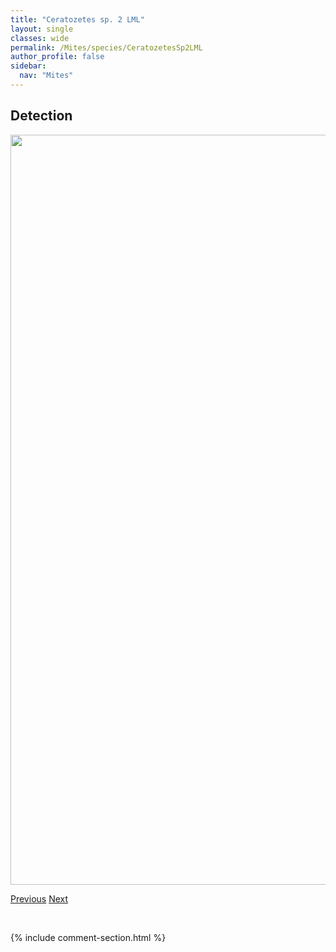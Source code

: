 ```yaml
---
title: "Ceratozetes sp. 2 LML"
layout: single
classes: wide
permalink: /Mites/species/CeratozetesSp2LML
author_profile: false
sidebar:
  nav: "Mites"
---
```


<h2>Detection</h2>

<a href="https://drive.google.com/uc?export=view&id=12uKM8u8mF3H4YDHDGyuRGJ8uE19q_mJ7">
<img src="https://drive.google.com/uc?export=view&id=12uKM8u8mF3H4YDHDGyuRGJ8uE19q_mJ7" height = "1200" width = "800">
</a>


<a href="/DevelopmentWebsite/Mites/species/CeratozetesSp1LML" class="pagination--pager" title="Ceratozetes sp. 1 LML">Previous</a> <a href="/DevelopmentWebsite/Mites/species/CeratozetesThienemanni" class="pagination--pager" title="Ceratozetes thienemanni">Next</a>

<p>&nbsp;</p>

{% include comment-section.html %}
